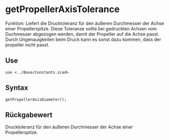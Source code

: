# getPropellerAxisTolerance

Funktion: Liefert die Drucktoleranz für den äußeren Durchmesser der Achse einer Propellerspitze. Diese Toleranze sollte bei gedruckten Achsen vom Duchmesser abgezogen werden, damit der Propeller auf die Achse passt. Durch Ungenauigkeiten beim Druck kann es sonst dazu kommen, dass der propeller nicht passt.

## Use
```
use <../Base/Constants.scad>
```

## Syntax
```
getPropellerAxisDiameter();
```

## Rückgabewert
Drucktoleranz für den äußeren Durchmesser der Achse einer Propellerspitze.